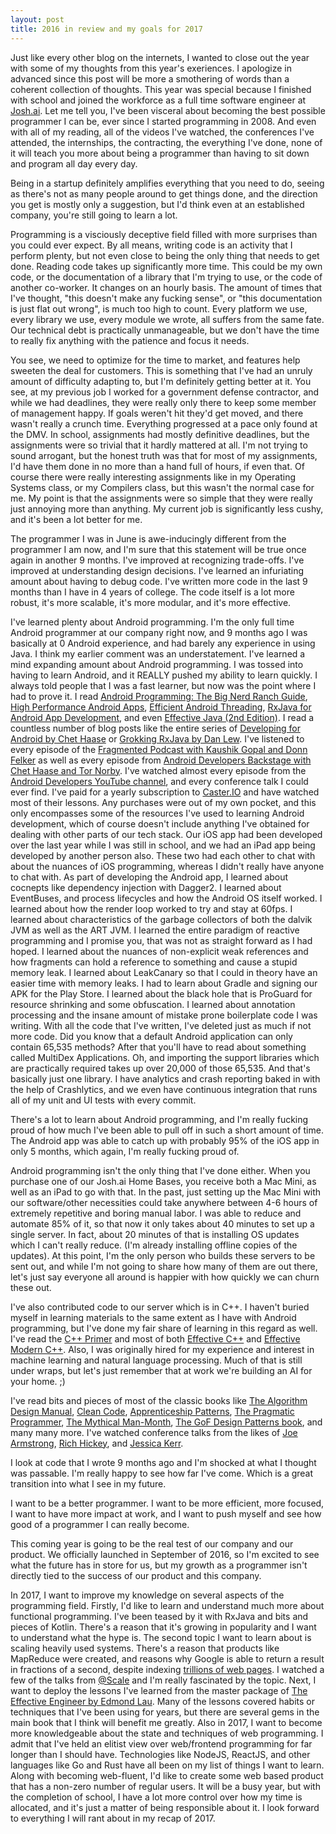 ```yaml
---
layout: post
title: 2016 in review and my goals for 2017
---
```


Just like every other blog on the internets, I wanted to close out the year with some of my thoughts from this year's exeriences. I apologize in advanced since this post will be more a smothering of words than a coherent collection of thoughts. This year was special because I finished with school and joined the workforce as a full time software engineer at [Josh.ai](https://www.josh.ai/about). Let me tell you, I've been visceral about becoming the best possible programmer I can be, ever since I started programming in 2008. And even with all of my reading, all of the videos I've watched, the conferences I've attended, the internships, the contracting, the everything I've done, none of it will teach you more about being a programmer than having to sit down and program all day every day.

Being in a startup definitely amplifies everything that you need to do, seeing as there's not as many people around to get things done, and the direction you get is mostly only a suggestion, but I'd think even at an established company, you're still going to learn a lot.

Programming is a visciously deceptive field filled with more surprises than you could ever expect. By all means, writing code is an activity that I perform plenty, but not even close to being the only thing that needs to get done. Reading code takes up significantly more time. This could be my own code, or the documentation of a library that I'm trying to use, or the code of another co-worker. It changes on an hourly basis. The amount of times that I've thought, "this doesn't make any fucking sense", or "this documentation is just flat out wrong", is much too high to count. Every platform we use, every library we use, every module we wrote, all suffers from the same fate. Our technical debt is practically unmanageable, but we don't have the time to really fix anything with the patience and focus it needs.

You see, we need to optimize for the time to market, and features help sweeten the deal for customers. This is something that I've had an unruly amount of difficulty adapting to, but I'm definitely getting better at it. You see, at my previous job I worked for a government defense contractor, and while we had deadlines, they were really only there to keep some member of management happy. If goals weren't hit they'd get moved, and there wasn't really a crunch time. Everything progressed at a pace only found at the DMV. In school, assignments had mostly definitive deadlines, but the assignments were so trivial that it hardly mattered at all. I'm not trying to sound arrogant, but the honest truth was that for most of my assignments, I'd have them done in no more than a hand full of hours, if even that. Of course there were really interesting assignments like in my Operating Systems class, or my Compilers class, but this wasn't the normal case for me. My point is that the assignments were so simple that they were really just annoying more than anything. My current job is significantly less cushy, and it's been a lot better for me.

The programmer I was in June is awe-inducingly different from the programmer I am now, and I'm sure that this statement will be true once again in another 9 months. I've improved at recognizing trade-offs. I've improved at understanding design decisions. I've learned an infuriating amount about having to debug code. I've written more code in the last 9 months than I have in 4 years of college. The code itself is a lot more robust, it's more scalable, it's more modular, and it's more effective.

I've learned plenty about Android programming. I'm the only full time Android programmer at our company right now, and 9 months ago I was basically at 0 Android experience, and had barely any experience in using Java. I think my earlier comment was an understatement. I've learned a mind expanding amount about Android programming. I was tossed into having to learn Android, and it REALLY pushed my ability to learn quickly. I always told people that I was a fast learner, but now was the point where I had to prove it. I read [Android Programming: The Big Nerd Ranch Guide](https://www.bignerdranch.com/books/android-programming/), [High Performance Android Apps](http://shop.oreilly.com/product/0636920035053.do), [Efficient Android Threading](http://shop.oreilly.com/product/0636920029397.do), [RxJava for Android App Development](http://www.oreilly.com/programming/free/rxjava-for-android-app-development.csp), and even [Effective Java (2nd Edition)](https://www.amazon.com/Effective-Java-2nd-Joshua-Bloch/dp/0321356683). I read a countless number of blog posts like the entire series of [Developing for Android by Chet Haase](https://medium.com/google-developers/developing-for-android-introduction-5345b451567c#.ihsxjqhmg) or [Grokking RxJava by Dan Lew](http://blog.danlew.net/2014/09/15/grokking-rxjava-part-1/). I've listened to every episode of the [Fragmented Podcast with Kaushik Gopal and Donn Felker](http://fragmentedpodcast.com/) as well as every episode from [Android Developers Backstage with Chet Haase and Tor Norby](http://androidbackstage.blogspot.com/). I've watched almost every episode from the [Android Developers YouTube channel](https://www.youtube.com/channel/UCVHFbqXqoYvEWM1Ddxl0QDg), and every conference talk I could ever find. I've paid for a yearly subscription to [Caster.IO](https://caster.io/) and have watched most of their lessons. Any purchases were out of my own pocket, and this only encompasses some of the resources I've used to learning Android development, which of course doesn't include anything I've obtained for dealing with other parts of our tech stack. Our iOS app had been developed over the last year while I was still in school, and we had an iPad app being developed by another person also. These two had each other to chat with about the nuances of iOS programming, whereas I didn't really have anyone to chat with. As part of developing the Android app, I learned about cocnepts like dependency injection with Dagger2. I learned about EventBuses, and process lifecycles and how the Android OS itself worked. I learned about how the render loop worked to try and stay at 60fps. I learned about characteristics of the garbage collectors of both the dalvik JVM as well as the ART JVM. I learned the entire paradigm of reactive programming and I promise you, that was not as straight forward as I had hoped. I learned about the nuances of non-explicit weak references and how fragments can hold a reference to something and cause a stupid memory leak. I learned about LeakCanary so that I could in theory have an easier time with memory leaks. I had to learn about Gradle and signing our APK for the Play Store. I learned about the black hole that is ProGuard for resource shrinking and some obfuscation. I learned about annotation processing and the insane amount of mistake prone boilerplate code I was writing. With all the code that I've written, I've deleted just as much if not more code. Did you know that a default Android application can only contain 65,535 methods? After that you'll have to read about something called MultiDex Applications. Oh, and importing the support libraries which are practically required takes up over 20,000 of those 65,535. And that's basically just one library. I have analytics and crash reporting baked in with the help of Crashlytics, and we even have continuous integration that runs all of my unit and UI tests with every commit.

There's a lot to learn about Android programming, and I'm really fucking proud of how much I've been able to pull off in such a short amount of time. The Android app was able to catch up with probably 95% of the iOS app in only 5 months, which again, I'm really fucking proud of.

Android programming isn't the only thing that I've done either. When you purchase one of our Josh.ai Home Bases, you receive both a Mac Mini, as well as an iPad to go with that. In the past, just setting up the Mac Mini with our software/other necessities could take anywhere between 4-6 hours of extremely repetitive and boring manual labor. I was able to reduce and automate 85% of it, so that now it only takes about 40 minutes to set up a single server. In fact, about 20 minutes of that is installing OS updates which I can't really reduce. (I'm already installing offline copies of the updates). At this point, I'm the only person who builds these servers to be sent out, and while I'm not going to share how many of them are out there, let's just say everyone all around is happier with how quickly we can churn these out.

I've also contributed code to our server which is in C++. I haven't buried myself in learning materials to the same extent as I have with Android programming, but I've done my fair share of learning in this regard as well. I've read the [C++ Primer](https://www.amazon.com/Primer-5th-Stanley-B-Lippman/dp/0321714113) and most of both [Effective C++](https://www.amazon.com/Effective-Specific-Improve-Programs-Designs/dp/0321334876) and [Effective Modern C++](https://www.amazon.com/Effective-Modern-Specific-Ways-Improve/dp/1491903996). Also, I was originally hired for my experience and interest in machine learning and natural language processing. Much of that is still under wraps, but let's just remember that at work we're building an AI for your home. ;)

I've read bits and pieces of most of the classic books like [The Algorithm Design Manual](https://www.amazon.com/Algorithm-Design-Manual-Steven-Skiena/dp/1848000693), [Clean Code](https://www.amazon.com/Clean-Code-Handbook-Software-Craftsmanship/dp/0132350882/ref=sr_1_1?s=books&ie=UTF8&qid=1482900642&sr=1-1&keywords=clean+code), [Apprenticeship Patterns](https://www.amazon.com/Apprenticeship-Patterns-Guidance-Aspiring-Craftsman/dp/0596518382/ref=sr_1_1?s=books&ie=UTF8&qid=1482900669&sr=1-1&keywords=apprenticeship+patterns), [The Pragmatic Programmer](https://www.amazon.com/Pragmatic-Programmer-Journeyman-Master/dp/020161622X/ref=sr_1_2?s=books&ie=UTF8&qid=1482900669&sr=1-2&keywords=apprenticeship+patterns), [The Mythical Man-Month](https://www.amazon.com/Mythical-Man-Month-Software-Engineering-Anniversary/dp/0201835959/ref=sr_1_1?s=books&ie=UTF8&qid=1482900716&sr=1-1&keywords=mythical+man+month), [The GoF Design Patterns book](https://www.amazon.com/Design-Patterns-Elements-Reusable-Object-Oriented/dp/0201633612/ref=sr_1_1?s=books&ie=UTF8&qid=1482900744&sr=1-1&keywords=design+patterns), and many many more. I've watched conference talks from the likes of [Joe Armstrong](https://www.youtube.com/watch?v=lKXe3HUG2l4), [Rich Hickey](https://www.infoq.com/presentations/Simple-Made-Easy), and [Jessica Kerr](https://www.youtube.com/watch?v=pMGY9ViIGNU).

I look at code that I wrote 9 months ago and I'm shocked at what I thought was passable. I'm really happy to see how far I've come. Which is a great transition into what I see in my future.

I want to be a better programmer. I want to be more efficient, more focused, I want to have more impact at work, and I want to push myself and see how good of a programmer I can really become.

This coming year is going to be the real test of our company and our product. We officially launched in September of 2016, so I'm excited to see what the future has in store for us, but my growth as a programmer isn't directly tied to the success of our product and this company.

In 2017, I want to improve my knowledge on several aspects of the programming field. Firstly, I'd like to learn and understand much more about functional programming. I've been teased by it with RxJava and bits and pieces of Kotlin. There's a reason that it's growing in popularity and I want to understand what the hype is. The second topic I want to learn about is scaling heavily used systems. There's a reason that products like MapReduce were created, and reasons why Google is able to return a result in fractions of a second, despite indexing [trillions of web pages](http://venturebeat.com/2013/03/01/how-google-searches-30-trillion-web-pages-100-billion-times-a-month/). I watched a few of the talks from [@Scale](https://atscaleconference.com/) and I'm really fascinated by the topic. Next, I want to deploy the lessons I've learned from the master package of [The Effective Engineer by Edmond Lau](http://www.theeffectiveengineer.com/). Many of the lessons covered habits or techniques that I've been using for years, but there are several gems in the main book that I think will benefit me greatly. Also in 2017, I want to become more knowledgeable about the state and techniques of web programming. I admit that I've held an elitist view over web/frontend programming for far longer than I should have. Technologies like NodeJS, ReactJS, and other languages like Go and Rust have all been on my list of things I want to learn. Along with becoming web-fluent, I'd like to create some web based product that has a non-zero number of regular users. It will be a busy year, but with the completion of school, I have a lot more control over how my time is allocated, and it's just a matter of being responsible about it. I look forward to everything I will rant about in my recap of 2017.
